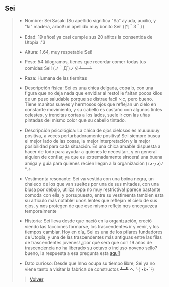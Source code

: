## Sei
> - Nombre: Sei Sasaki (Su apellido significa "Sa" ayuda, auxilio, y "ki" madera, arbol! un apellido muy bonito Sei! (ʃƪ＾3＾）)
> 
> - Edad:  19 años! ya casi cumple sus 20 añitos la consentida de Utopía :'3
> 
> - Altura: 1.64, muy respetable Sei!  
> 
> - Peso: 54 kilogramos, tienes que recordar comer todas tus comidas Sei! (ノ｀Д´)ノ彡┻━┻
> 
> - Raza: Humana de las tiernitas
> 
> - Descripción física: Sei es una chica delgada, copa b, con una figura que no deja nada que envidiar al resto! le faltan pocos kilos de un peso saludable porque se distrae facil >:c, pero bueno. Tiene manitos suaves y hermosos ojos que reflejan un cielo en constante movimiento, y su cabello es castaño con algunos tintes celestes, y trencitas cortas a los lados, suele ir con las uñas pintadas del mismo color que su cabello tintado.
> 
> - Descripción psicológica: La chica de ojos cielosos es muuuuuuy positiva, a veces perturbadoramente positiva! Sei siempre busca el mejor lado de las cosas, la mejor interpretación y la mejor posibilidad para cada situación. Es una chica amable dispuesta a hacer de todo para ayudar a quienes le necesitan, y en general alguien de confiar, ya que es extremadamente sincera! una buena amiga y guia para quienes recien llegan a la organización (ﾉ◕ヮ◕)ﾉ*.✧
> 
> - Vestimenta resonante: Sei va vestida con una boina negra, un chaleco de los que van sueltos por una de sus mitades, con una blusa por debajo, utiliza ropa no muy restrictiva! parece bastante comoda con ella, y porsupuesto, entre su vestimenta tambien esta su articulo más notable! unos lentes que reflejan el cielo de sus ojos, y nos protegen de que ese mismo reflejo nos enceguezca temporalmente
> 
> - Historia:  Sei lleva desde que nació en la organización, creció viendo las facciones formarse, los trascendentes ir y venir, y los tiempos cambiar. Hoy en día, Sei es una de los pilares fundadores de Utopía, y una de las trascendentes más antiguas entre las filas de trascendentes jovenes! ¿por qué será que con 19 años de trascendencia no ha liberado su octavo o incluso noveno sello? bueno, la respuesta a esa pregunta esta [aquí!](https://youtu.be/dQw4w9WgXcQ) 
> 
> - Dato curioso: Desde que Inno ocupa su tiempo libre, Sei ya no viene tanto a visitar la fabrica de constructos ┻━┻ ヘ╰( •̀ε•́ ╰)
>
> > [Volver](Facción.md)
